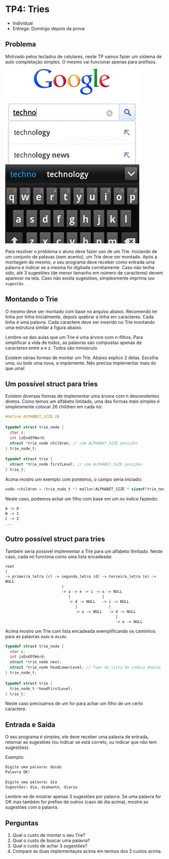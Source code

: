 # TP4: Tries

  * Individual
  * Entrega: Domingo depois da prova

## Problema

Motivado pelos teclados de celulares, neste TP vamos fazer um sistema de auto
completação simples. O mesmo vai funcionar apenas para prefixos.

![Exemplo](exemplo.png)

Para resolver o problema o aluno deve fazer uso de um Trie. Iniciando de um
conjunto de palavas (sem acento), um Trie deve ser montado. Após a montagem do
mesmo, o seu programa deve receber como entrada uma palavra e indicar se a
mesma foi digitada corretamente. Caso não tenha sido, até 3 sugestões (de menor
tamanho em número de caracteres) devem aparecer na tela. Caso não exista
sugestões, simplesmente imprima `Sem sugestão`.

## Montando o Trie

O mesmo deve ser montado com base no arquivo abaixo. Recomendo ler linha por
linha inicialmente, depois quebrar a linha em caracteres. Cada linha é uma
palavra. Cada caractere deve ser inserido no Trie montando uma estrutura
similar à figura abaixo.

Lembre-se das aulas que um Trie é uma árvore com n-filhos. Para simplificar a
vida de todos, as palavras são compostas apenas de caracteres entre a e z.
Todos são minúsculo.

Existem várias formas de montar um Trie. Abaixo explico 2 delas. Escolha uma,
ou bole uma nova, e implemente. Não precisa implementar mais do que uma!

## Um possível struct para tries

Existem diversas formas de implementar uma árvore com n descendentes diretos.
Como temos um alfabeto limitado, uma das formas mais simples é simplesmente
colocar 26 children em cada nó:

```c
#define ALPHABET_SIZE 26

typedef struct trie_node {
  char c;
  int isEndOfWord;
  struct *trie_node children; // com ALPHABET_SIZE posições
} trie_node_t;

typedef struct trie {
  struct *trie_node firstLevel; // com ALPHABET_SIZE posições
} trie_t;
```

Acima mostro um exemplo com ponteiros, o campo seria iniciado:

```c
node->children = (trie_node_t *) malloc(ALPHABET_SIZE * sizeof(trie_node_t));
```

Neste caso, podemos achar um filho com base em um no índice fazendo:

```
A -> 0
B -> 1
C -> 2
...
```

## Outro possível struct para tries

Também seria possível implementar a Trie para um alfabeto ilimitado. Neste
caso, cada nó funciona como uma lista encadeada:

```
root
|
-> primeira_letra (c) -> segunda_letra (d) -> terceira_letra (e) -> NULL
                         |
                         -> a -> e -> i -> o -> NULL
                            |              |
                            -> d -> NULL   -> i -> NULL
                               |              |
                               -> o -> NULL   -> d -> NULL
                                                 |
                                                 -> o -> NULL
```

Acima mostro um Trie com lista encadeada exemplificando os caminhos para as
palavras `dado` e `doido`.

```c
typedef struct trie_node {
  char c;
  int isEndOfWord;
  struct *trie_node next;
  struct *trie_node headLowerLevel; // Topo da lista da cadeia abaixo
} trie_node_t;

typedef struct trie {
  trie_node_t *headFirstLevel;
} trie_t;
```

Neste caso precisamos de um for para achar um filho de um certo caractere.

## Entrada e Saída

O seu programa é simples, ele deve receber uma palavra de entrada, retornar
as sugestões (ou indicar se está correto, ou indicar que não tem sugestões).

Exemplo:
```
Digite uma palavra: doido
Palavra OK!

Digite uma palavra: dia
Sugestões: dia, diamante, diario
```

Lembre-se de mostrar apenas 3 sugestões por palavra. Se uma palavra for OK
mas também for prefixo de outros (caso de dia acima), mostre as sugestões com a
palavra.

## Perguntas

  1. Qual o custo de montar o seu Trie?
  1. Qual o custo de buscar uma palavra?
  1. Qual o custo de achar 3 sugestões?
  1. Compare as duas implementaçes acima em termos dos 2 custos acima.
